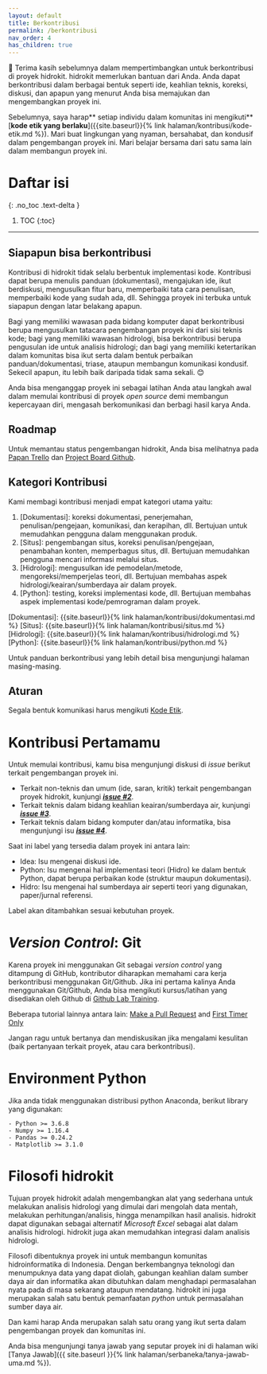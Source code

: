 ```yaml
---
layout: default
title: Berkontribusi
permalink: /berkontribusi
nav_order: 4
has_children: true
---
```


👋 Terima kasih sebelumnya dalam mempertimbangkan untuk berkontribusi di proyek hidrokit. hidrokit memerlukan bantuan dari Anda. Anda dapat berkontribusi dalam berbagai bentuk seperti ide, keahlian teknis, koreksi, diskusi, dan apapun yang menurut Anda bisa memajukan dan mengembangkan proyek ini.

Sebelumnya, saya harap** setiap individu dalam komunitas ini mengikuti** [**kode etik yang berlaku**]({{site.baseurl}}{% link halaman/kontribusi/kode-etik.md %}). Mari buat lingkungan yang nyaman, bersahabat, dan kondusif dalam pengembangan proyek ini. Mari belajar bersama dari satu sama lain dalam membangun proyek ini. 

# Daftar isi
{: .no_toc .text-delta }

1. TOC
{:toc}

---
## Siapapun bisa berkontribusi

Kontribusi di hidrokit tidak selalu berbentuk implementasi kode. Kontribusi dapat berupa menulis panduan (dokumentasi), mengajukan ide, ikut berdiskusi, mengusulkan fitur baru, memperbaiki tata cara penulisan, memperbaiki kode yang sudah ada, dll. Sehingga proyek ini terbuka untuk siapapun dengan latar belakang apapun.


Bagi yang memiliki wawasan pada bidang komputer dapat berkontribusi berupa mengusulkan tatacara pengembangan proyek ini dari sisi teknis kode; bagi yang memiliki wawasan hidrologi, bisa berkontribusi berupa pengusulan ide untuk analisis hidrologi; dan bagi yang memiliki ketertarikan dalam komunitas bisa ikut serta dalam bentuk perbaikan panduan/dokumentasi, triase, ataupun membangun komunikasi kondusif. Sekecil apapun, itu lebih baik daripada tidak sama sekali. 😊

Anda bisa menganggap proyek ini sebagai latihan Anda atau langkah awal dalam memulai kontribusi di proyek *open source* demi membangun kepercayaan diri, mengasah berkomunikasi dan berbagi hasil karya Anda.

## Roadmap

Untuk memantau status pengembangan hidrokit, Anda bisa melihatnya pada [Papan Trello](https://trello.com/b/Ii8Z5BRm/hidrokit-project) dan [Project Board Github](https://github.com/taruma/hidrokit/projects/5).

## Kategori Kontribusi

Kami membagi kontribusi menjadi empat kategori utama yaitu:
1. [Dokumentasi]\: koreksi dokumentasi, penerjemahan, penulisan/pengejaan, komunikasi, dan kerapihan, dll. Bertujuan untuk memudahkan pengguna dalam menggunakan produk.
2. [Situs]\: pengembangan situs, koreksi penulisan/pengejaan, penambahan konten, memperbagus situs, dll. Bertujuan memudahkan pengguna mencari informasi melalui situs.
3. [Hidrologi]\: mengusulkan ide pemodelan/metode, mengoreksi/memperjelas teori, dll. Bertujuan membahas aspek hidrologi/keairan/sumberdaya air dalam proyek. 
4. [Python]\: testing, koreksi implementasi kode, dll. Bertujuan membahas aspek implementasi kode/pemrograman dalam proyek. 

<!-- LINK -->
[Dokumentasi]:  {{site.baseurl}}{% link halaman/kontribusi/dokumentasi.md %}
[Situs]:        {{site.baseurl}}{% link halaman/kontribusi/situs.md %}
[Hidrologi]:    {{site.baseurl}}{% link halaman/kontribusi/hidrologi.md %}
[Python]:       {{site.baseurl}}{% link halaman/kontribusi/python.md %}

Untuk panduan berkontribusi yang lebih detail bisa mengunjungi halaman masing-masing. 

## Aturan

Segala bentuk komunikasi harus mengikuti [Kode Etik](https://github.com/taruma/hidrokit/blob/master/CODE_OF_CONDUCT.md).

# Kontribusi Pertamamu

Untuk memulai kontribusi, kamu bisa mengunjungi diskusi di *issue* berikut terkait pengembangan proyek ini.

- Terkait non-teknis dan umum (ide, saran, kritik) terkait pengembangan proyek hidrokit, kunjungi [***issue #2***](https://github.com/taruma/hidrokit/issues/2).
- Terkait teknis dalam bidang keahlian keairan/sumberdaya air, kunjungi [***issue #3***](https://github.com/taruma/hidrokit/issues/3).
- Terkait teknis dalam bidang komputer dan/atau informatika, bisa mengunjungi isu [***issue #4***](https://github.com/taruma/hidrokit/issues/4).

Saat ini label yang tersedia dalam proyek ini antara lain:

- Idea: Isu mengenai diskusi ide.
- Python: Isu mengenai hal implementasi teori (Hidro) ke dalam bentuk Python, dapat berupa perbaikan kode (struktur maupun dokumentasi).
- Hidro: Isu mengenai hal sumberdaya air seperti teori yang digunakan, paper/jurnal referensi.

Label akan ditambahkan sesuai kebutuhan proyek.

# *Version Control*: Git

Karena proyek ini menggunakan Git sebagai *version control* yang ditampung di GitHub, kontributor diharapkan memahami cara kerja berkontribusi menggunakan Git/Github. Jika ini pertama kalinya Anda menggunakan Git/Github, Anda bisa mengikuti kursus/latihan yang disediakan oleh Github di [Github Lab Training](https://lab.github.com/courses).

Beberapa tutorial lainnya antara lain: [Make a Pull Request](http://makeapullrequest.com/) and [First Timer Only](http://www.firsttimersonly.com/)

Jangan ragu untuk bertanya dan mendiskusikan jika mengalami kesulitan (baik pertanyaan terkait proyek, atau cara berkontribusi). 

# Environment Python

Jika anda tidak menggunakan distribusi python Anaconda, berikut library yang digunakan:
```
- Python >= 3.6.8
- Numpy >= 1.16.4
- Pandas >= 0.24.2
- Matplotlib >= 3.1.0
```

# Filosofi hidrokit

Tujuan proyek hidrokit adalah mengembangkan alat yang sederhana untuk melakukan analisis hidrologi yang dimulai dari mengolah data mentah, melakukan perhitungan/analisis, hingga menampilkan hasil analisis. hidrokit dapat digunakan sebagai alternatif *Microsoft Excel* sebagai alat dalam analisis hidrologi. hidrokit juga akan memudahkan integrasi dalam analisis hidrologi.

Filosofi dibentuknya proyek ini untuk membangun komunitas hidroinformatika di Indonesia. Dengan berkembangnya teknologi dan menumpuknya data yang dapat diolah, gabungan keahlian dalam sumber daya air dan informatika akan dibutuhkan dalam menghadapi permasalahan nyata pada di masa sekarang ataupun mendatang. hidrokit ini juga merupakan salah satu bentuk pemanfaatan *python* untuk permasalahan sumber daya air. 

Dan kami harap Anda merupakan salah satu orang yang ikut serta dalam pengembangan proyek dan komunitas ini.

Anda bisa mengunjungi tanya jawab yang seputar proyek ini di halaman wiki [Tanya Jawab]({{ site.baseurl }}{% link halaman/serbaneka/tanya-jawab-uma.md %}).

